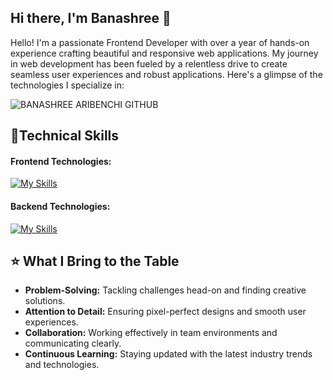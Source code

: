 ## Hi there, I'm Banashree 👋

Hello! I'm a passionate Frontend Developer with over a year of hands-on experience crafting beautiful and responsive web applications. My journey in web development has been fueled by a relentless drive to create seamless user experiences and robust applications. Here's a glimpse of the technologies I specialize in:




![BANASHREE ARIBENCHI GITHUB](https://github.com/user-attachments/assets/f252943c-bb14-42b9-a7d1-aa6b6f06fb2d)

## 🚀Technical Skills
#### Frontend Technologies:

[![My Skills](https://skillicons.dev/icons?i=js,html,css,react,ts,bootstrap,tailwind,vite,npm)](https://skillicons.dev)

#### Backend Technologies:

[![My Skills](https://skillicons.dev/icons?i=express,nodejs,mongodb,postgres,postman)](https://skillicons.dev)

## ⭐ What I Bring to the Table
- **Problem-Solving:** Tackling challenges head-on and finding creative solutions.
- **Attention to Detail:** Ensuring pixel-perfect designs and smooth user experiences.
- **Collaboration:** Working effectively in team environments and communicating clearly.
- **Continuous Learning:** Staying updated with the latest industry trends and technologies.

